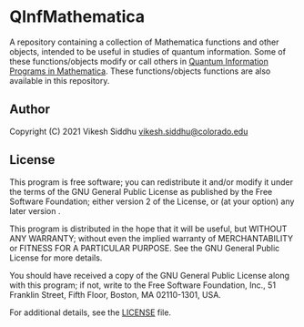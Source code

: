 # QInfMathematica

A repository containing a collection of Mathematica functions and other objects, 
intended to be useful in studies of quantum information. Some of
these functions/objects modify or call others in [Quantum Information Programs in
Mathematica](https://quantum.phys.cmu.edu/QPM/). These functions/objects functions
are also available in this repository.


## Author

Copyright (C) 2021 Vikesh Siddhu <vikesh.siddhu@colorado.edu>

## License

This program is free software; you can redistribute it and/or modify it under
the terms of the GNU General Public License as published by the Free Software
Foundation; either version 2 of the License, or (at your option) any later
version .  

This program is distributed in the hope that it will be useful, but WITHOUT ANY
WARRANTY; without even the implied warranty of MERCHANTABILITY or FITNESS FOR A
PARTICULAR PURPOSE. See the GNU General Public License for more details.

You should have received a copy of the GNU General Public License along with
this program; if not, write to the Free Software Foundation, Inc., 51 Franklin
Street, Fifth Floor, Boston, MA 02110-1301, USA.

For additional details, see the [LICENSE](LICENSE) file.

